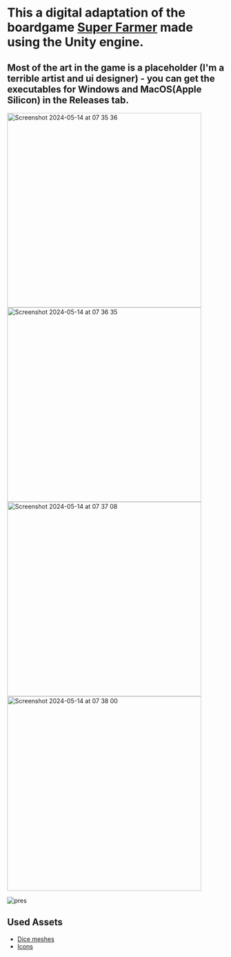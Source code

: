 # This a digital adaptation of the boardgame [Super Farmer](https://www.rebel.pl/gry-planszowe/super-farmer-z-rancha-26059.html) made using the Unity engine.

## Most of the art in the game is a placeholder (I'm a terrible artist and ui designer) - you can get the executables for Windows and MacOS(Apple Silicon) in the Releases tab.

<img width="450" alt="Screenshot 2024-05-14 at 07 35 36" src="https://github.com/reczkok/SuperFarmer/assets/66403540/80668ac4-35a2-4318-840b-0f6a343b2143">
<img width="450" alt="Screenshot 2024-05-14 at 07 36 35" src="https://github.com/reczkok/SuperFarmer/assets/66403540/4379858c-e48b-40d9-a56e-1159f79e53b0">
<img width="450" alt="Screenshot 2024-05-14 at 07 37 08" src="https://github.com/reczkok/SuperFarmer/assets/66403540/6c60ca36-9818-4b63-b7de-480545ba4a92">
<img width="450" alt="Screenshot 2024-05-14 at 07 38 00" src="https://github.com/reczkok/SuperFarmer/assets/66403540/621743bf-c995-4b3f-a1c0-82c3c0154698">

![pres](https://github.com/reczkok/SuperFarmer/assets/66403540/68e3c098-546b-4708-b8d3-50f095d41c40)

## Used Assets

- [Dice meshes](https://assetstore.unity.com/packages/3d/environments/collection-dice-set-for-role-playing-games-202821)
- [Icons](https://www.flaticon.com)
